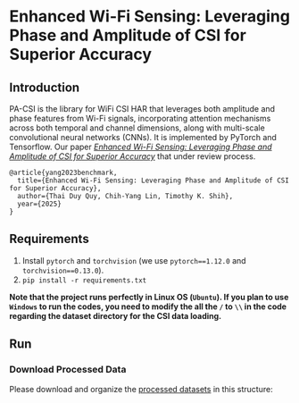 # Enhanced Wi-Fi Sensing: Leveraging Phase and Amplitude of CSI for Superior Accuracy
## Introduction
PA-CSI is the library for WiFi CSI HAR that leverages both amplitude and phase features from Wi-Fi signals, incorporating attention mechanisms across both temporal and channel dimensions, along with multi-scale convolutional neural networks (CNNs). It is implemented by PyTorch and Tensorflow. Our paper [*Enhanced Wi-Fi Sensing: Leveraging Phase and Amplitude of CSI for Superior Accuracy*](10.20944/preprints202412.2585.v1) that under review process. 

```
@article{yang2023benchmark,
  title={Enhanced Wi-Fi Sensing: Leveraging Phase and Amplitude of CSI for Superior Accuracy},
  author={Thai Duy Quy, Chih-Yang Lin, Timothy K. Shih},
  year={2025}
}
```

## Requirements

1. Install `pytorch` and `torchvision` (we use `pytorch==1.12.0` and `torchvision==0.13.0`).
2. `pip install -r requirements.txt`

**Note that the project runs perfectly in Linux OS (`Ubuntu`). If you plan to use `Windows` to run the codes, you need to modify the all the `/` to `\\` in the code regarding the dataset directory for the CSI data loading.**

## Run
### Download Processed Data
Please download and organize the [processed datasets](https://drive.google.com/drive/folders/1R0R8SlVbLI1iUFQCzh_mH90H_4CW2iwt?usp=sharing) in this structure:

